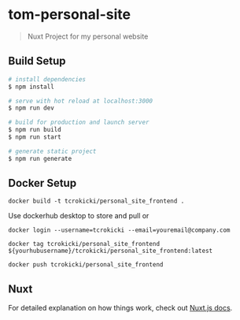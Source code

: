 # tom-personal-site

> Nuxt Project for my personal website

## Build Setup

```bash
# install dependencies
$ npm install

# serve with hot reload at localhost:3000
$ npm run dev

# build for production and launch server
$ npm run build
$ npm run start

# generate static project
$ npm run generate
```

## Docker Setup
```
docker build -t tcrokicki/personal_site_frontend .
```
Use dockerhub desktop to store and pull or

```
docker login --username=tcrokicki --email=youremail@company.com

docker tag tcrokicki/personal_site_frontend ${yourhubusername}/tcrokicki/personal_site_frontend:latest

docker push tcrokicki/personal_site_frontend
```


## Nuxt

For detailed explanation on how things work, check out [Nuxt.js docs](https://nuxtjs.org).
